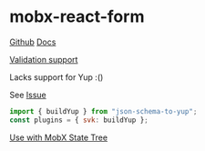 # mobx-react-form

[Github](https://github.com/foxhound87/mobx-react-form)
[Docs](https://foxhound87.github.io/mobx-react-form)

[Validation support](https://foxhound87.github.io/mobx-react-form/docs/validation/supported-packages.html)

Lacks support for Yup :()

See [Issue](https://github.com/foxhound87/mobx-react-form/issues/449)

```js
import { buildYup } from "json-schema-to-yup";
const plugins = { svk: buildYup };
```

[Use with MobX State Tree](https://github.com/foxhound87/mobx-react-form/issues/279#issuecomment-363405757)
